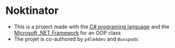 # Noktinator
  - This is a project made with the [C# programing language](https://en.wikipedia.org/wiki/C_Sharp_(programming_language)) and the [Microsoft .NET Framework](https://dotnet.microsoft.com/en-us/) for an OOP class
  - The projet is co-authored by ```p4lm4dev``` and ```Buxspods```
